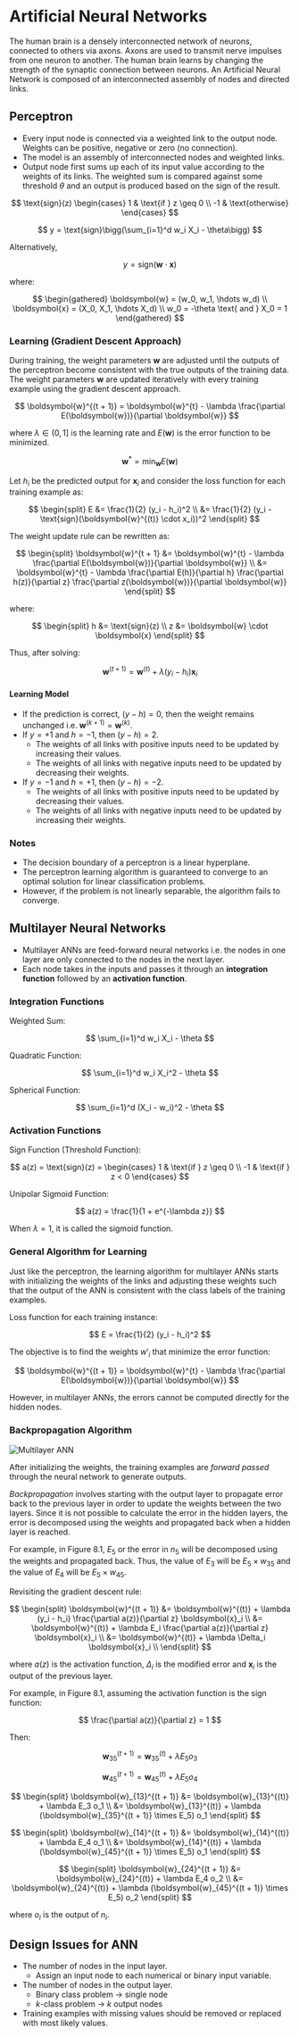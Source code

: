 # Artificial Neural Networks

The human brain is a densely interconnected network of neurons, connected to others via axons. Axons are used to transmit nerve impulses from one neuron to another. The human brain learns by changing the strength of the synaptic connection between neurons. An Artificial Neural Network is composed of an interconnected assembly of nodes and directed links.

## Perceptron

- Every input node is connected via a weighted link to the output node. Weights can be positive, negative or zero (no connection).
- The model is an assembly of interconnected nodes and weighted links.
- Output node first sums up each of its input value according to the weights of its links. The weighted sum is compared against some threshold $\theta$ and an output is produced based on the sign of the result.

$$
\text{sign}(z)
\begin{cases}
1 & \text{if } z \geq 0 \\
-1 & \text{otherwise}
\end{cases}
$$

$$
y = \text{sign}\bigg(\sum_{i=1}^d w_i X_i - \theta\bigg)
$$

Alternatively,

$$
y = \text{sign}(\boldsymbol{w} \cdot \boldsymbol{x})
$$

where:

$$
\begin{gathered}
\boldsymbol{w} = (w_0, w_1, \hdots w_d) \\
\boldsymbol{x} = (X_0, X_1, \hdots X_d) \\
w_0 = -\theta \text{ and } X_0 = 1
\end{gathered}
$$

### Learning (Gradient Descent Approach)

During training, the weight parameters $\boldsymbol{w}$ are adjusted until the outputs of the perceptron become consistent with the true outputs of the training data. The weight parameters $\boldsymbol{w}$ are updated iteratively with every training example using the gradient descent approach.

$$
\boldsymbol{w}^{(t + 1)} = \boldsymbol{w}^{t} - \lambda \frac{\partial E(\boldsymbol{w})}{\partial \boldsymbol{w}}
$$

where $\lambda \in (0, 1]$ is the learning rate and $E(\boldsymbol{w})$ is the error function to be minimized.

$$
\boldsymbol{w}^* = \min_{\boldsymbol{w}} E(\boldsymbol{w})
$$

Let $h_i$ be the predicted output for $\boldsymbol{x}_i$ and consider the loss function for each training example as:

$$
\begin{split}
E &= \frac{1}{2} (y_i - h_i)^2 \\
  &= \frac{1}{2} (y_i - \text{sign}(\boldsymbol{w}^{(t)} \cdot x_i))^2
\end{split}
$$

The weight update rule can be rewritten as:

$$
\begin{split}
\boldsymbol{w}^{t + 1}
&= \boldsymbol{w}^{t} - \lambda \frac{\partial E(\boldsymbol{w})}{\partial \boldsymbol{w}} \\
&= \boldsymbol{w}^{t} - \lambda \frac{\partial E(h)}{\partial h} \frac{\partial h(z)}{\partial z} \frac{\partial z(\boldsymbol{w})}{\partial \boldsymbol{w}}
\end{split}
$$

where:

$$
\begin{split}
h &= \text{sign}(z) \\
z &= \boldsymbol{w} \cdot \boldsymbol{x}
\end{split}
$$

Thus, after solving:

$$
\boldsymbol{w}^{(t + 1)} = \boldsymbol{w}^{(t)} + \lambda (y_i - h_i) \boldsymbol{x}_i
$$

#### Learning Model

- If the prediction is correct, $(y - h) = 0$, then the weight remains unchanged i.e. $\boldsymbol{w}^{(k + 1)} = \boldsymbol{w}^{(k)}$.
- If $y = +1$ and $h = -1$, then $(y - h) = 2$.
    - The weights of all links with positive inputs need to be updated by increasing their values.
    - The weights of all links with negative inputs need to be updated by decreasing their weights.
- If $y = -1$ and $h = +1$, then $(y - h) = -2$.
    - The weights of all links with positive inputs need to be updated by decreasing their values.
    - The weights of all links with negative inputs need to be updated by increasing their weights.

### Notes

- The decision boundary of a perceptron is a linear hyperplane.
- The perceptron learning algorithm is guaranteed to converge to an optimal solution for linear classification problems.
- However, if the problem is not linearly separable, the algorithm fails to converge.

## Multilayer Neural Networks

- Multilayer ANNs are feed-forward neural networks i.e. the nodes in one layer are only connected to the nodes in the next layer.
- Each node takes in the inputs and passes it through an **integration function** followed by an **activation function**.

### Integration Functions

Weighted Sum:

$$
\sum_{i=1}^d w_i X_i - \theta
$$

Quadratic Function:

$$
\sum_{i=1}^d w_i X_i^2 - \theta
$$

Spherical Function:

$$
\sum_{i=1}^d (X_i - w_i)^2 - \theta
$$

### Activation Functions

Sign Function (Threshold Function):

$$
a(z) = \text{sign}(z) =
\begin{cases}
1 & \text{if } z \geq 0 \\
-1 & \text{if } z < 0
\end{cases}
$$

Unipolar Sigmoid Function:

$$
a(z) = \frac{1}{1 + e^{-\lambda z}}
$$

When $\lambda = 1$, it is called the sigmoid function.

### General Algorithm for Learning

Just like the perceptron, the learning algorithm for multilayer ANNs starts with initializing the weights of the links and adjusting these weights such that the output of the ANN is consistent with the class labels of the training examples.

Loss function for each training instance:

$$
E = \frac{1}{2} (y_i - h_i)^2
$$

The objective is to find the weights ${w'}_i$ that minimize the error function:

$$
\boldsymbol{w}^{(t + 1)} = \boldsymbol{w}^{t} - \lambda \frac{\partial E(\boldsymbol{w})}{\partial \boldsymbol{w}}
$$

However, in multilayer ANNs, the errors cannot be computed directly for the hidden nodes.

### Backpropagation Algorithm

![Multilayer ANN](img/Multilayer%20ANN.png)

After initializing the weights, the training examples are *forward passed* through the neural network to generate outputs.

*Backpropagation* involves starting with the output layer to propagate error back to the previous layer in order to update the weights between the two layers. Since it is not possible to calculate the error in the hidden layers, the error is decomposed using the weights and propagated back when a hidden layer is reached.

For example, in Figure 8.1, $E_5$ or the error in $n_5$ will be decomposed using the weights and propagated back. Thus, the value of $E_3$ will be $E_5 \times w_35$ and the value of $E_4$ will be $E_5 \times w_45$.

Revisiting the gradient descent rule:

$$
\begin{split}
\boldsymbol{w}^{(t + 1)}
&= \boldsymbol{w}^{(t)} + \lambda (y_i - h_i) \frac{\partial a(z)}{\partial z} \boldsymbol{x}_i \\
&= \boldsymbol{w}^{(t)} + \lambda E_i \frac{\partial a(z)}{\partial z} \boldsymbol{x}_i \\
&= \boldsymbol{w}^{(t)} + \lambda \Delta_i \boldsymbol{x}_i \\
\end{split}
$$

where $a(z)$ is the activation function, $\Delta_i$ is the modified error and $\boldsymbol{x}_i$ is the output of the previous layer.

For example, in Figure 8.1, assuming the activation function is the sign function:

$$
\frac{\partial a(z)}{\partial z} = 1
$$

Then:

$$
\boldsymbol{w}_{35}^{(t + 1)} = \boldsymbol{w}_{35}^{(t)} + \lambda E_5 o_3
$$

$$
\boldsymbol{w}_{45}^{(t + 1)} = \boldsymbol{w}_{45}^{(t)} + \lambda E_5 o_4
$$

$$
\begin{split}
\boldsymbol{w}_{13}^{(t + 1)} &= \boldsymbol{w}_{13}^{(t)} + \lambda E_3 o_1 \\
                              &= \boldsymbol{w}_{13}^{(t)} + \lambda (\boldsymbol{w}_{35}^{(t + 1)} \times E_5) o_1
\end{split}
$$

$$
\begin{split}
\boldsymbol{w}_{14}^{(t + 1)} &= \boldsymbol{w}_{14}^{(t)} + \lambda E_4 o_1 \\
                              &= \boldsymbol{w}_{14}^{(t)} + \lambda (\boldsymbol{w}_{45}^{(t + 1)} \times E_5) o_1
\end{split}
$$

$$
\begin{split}
\boldsymbol{w}_{24}^{(t + 1)} &= \boldsymbol{w}_{24}^{(t)} + \lambda E_4 o_2 \\
                              &= \boldsymbol{w}_{24}^{(t)} + \lambda (\boldsymbol{w}_{45}^{(t + 1)} \times E_5) o_2
\end{split}
$$

where $o_i$ is the output of $n_i$.

## Design Issues for ANN

- The number of nodes in the input layer.
    - Assign an input node to each numerical or binary input variable.
- The number of nodes in the output layer.
    - Binary class problem → single node
    - $k$-class problem → $k$ output nodes
- Training examples with missing values should be removed or replaced with most likely values.

